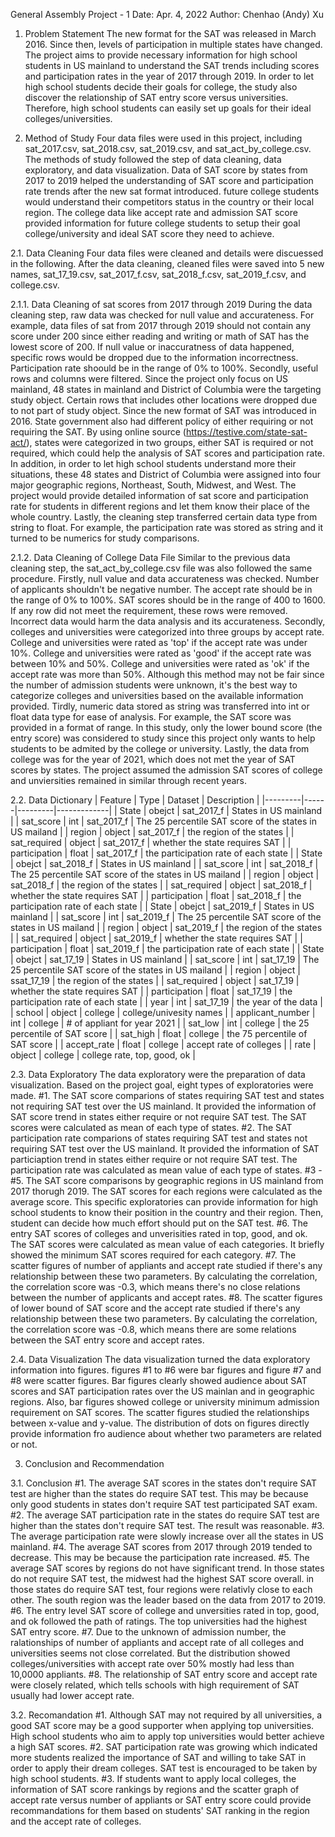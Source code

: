 General Assembly Project - 1
Date: Apr. 4, 2022
Author: Chenhao (Andy) Xu

1. Problem Statement
The new format for the SAT was released in March 2016. Since then, levels of participation in multiple states have changed. 
The project aims to provide necessary information for high school students in US mainland to understand the SAT trends including scores and participation rates in the year of 2017 through 2019. In order to let high school students decide their goals for college, the study also discover the relationship of SAT entry score versus universities. Therefore, high school students can easily set up goals for their ideal colleges/universities. 

2. Method of Study
Four data files were used in this project, including sat_2017.csv, sat_2018.csv, sat_2019.csv, and sat_act_by_college.csv. The methods of study followed the step of data cleaning, data exploratory, and data visualization. Data of SAT score by states from 2017 to 2019 helped the understanding of SAT score and participation rate trends after the new sat format introduced. future college students would understand their competitors status in the country or their local region. The college data like accept rate and admission SAT score provided information for future college students to setup their goal college/university and ideal SAT score they need to achieve. 

2.1. Data Cleaning
Four data files were cleaned and details were discuessed in the following. After the data cleaning, cleaned files were saved into 5 new names, sat_17_19.csv, sat_2017_f.csv, sat_2018_f.csv, sat_2019_f.csv, and college.csv.

2.1.1. Data Cleaning of sat scores from 2017 through 2019
During the data cleaning step, raw data was checked for null value and accurateness. For example, data files of sat from 2017 through 2019 should not contain any score under 200 since either reading and writing or math of SAT has the lowest score of 200. If null value or inaccuratness of data happened, specific rows would be dropped due to the information incorrectness. Participation rate shoould be in the range of 0% to 100%. Secondly, useful rows and columns were filtered. Since the project only focus on US mainland, 48 states in mainland and District of Columbia were the targeting study object. Certain rows that includes other locations were dropped due to not part of study object. Since the new format of SAT was introduced in 2016. State government also had different policy of either requiring or not requiring the SAT. By using online source (https://testive.com/state-sat-act/), states were categorized in two groups, either SAT is required or not required, which could help the analysis of SAT scores and participation rate. In addition, in order to let high school students understand more their situations, these 48 states and District of Columbia were assigned into four major geographic regions, Northeast, South, Midwest, and West. The project would provide detailed information of sat score and participation rate for students in different regions and let them know their place of the whole country. Lastly, the cleaning step transferred certain data type from string to float. For example, the participation rate was stored as string and it turned to be numerics for study comparisons. 

2.1.2. Data Cleaning of College Data File
Similar to the previous data cleaning step, the sat_act_by_college.csv file was also followed the same procedure. Firstly, null value and data accurateness was checked. Number of applicants shouldn't be negative number. The accept rate should be in the range of 0% to 100%. SAT scores should be in the range of 400 to 1600. If any row did not meet the requirement, these rows were removed. Incorrect data would harm the data analysis and its accurateness. Secondly, colleges and universities were categorized into three groups by accept rate. College and universities were rated as 'top' if the accept rate was under 10%. College and universities were rated as 'good' if the accept rate was between 10% and 50%. College and universities were rated as 'ok' if the accept rate was more than 50%. Although this method may not be fair since the number of admission students were unknown, it's the best way to categorize colleges and universities based on the available information provided. Tirdly, numeric data stored as string was transferred into int or float data type for ease of analysis. For example, the SAT score was provided in a format of range. In this study, only the lower bound score (the entry score) was considered to study since this project only wants to help students to be admited by the college or university. Lastly, the data from college was for the year of 2021, which does not met the year of SAT scores by states. The project assumed the admission SAT scores of college and unviersities remained in similar through recent years. 

2.2. Data Dictionary
| Feature | Type | Dataset | Description |
|---------|------|---------|-------------|
| State   | obejct | sat_2017_f | States in US mainland | 
| sat_score | int | sat_2017_f | The 25 percentile SAT score of the states in US mailand |
| region | object | sat_2017_f | the region of the states |
| sat_required | object | sat_2017_f | whether the state requires SAT |
| participation | float | sat_2017_f | the participation rate of each state |
| State   | obejct | sat_2018_f | States in US mainland | 
| sat_score | int | sat_2018_f | The 25 percentile SAT score of the states in US mailand |
| region | object | sat_2018_f | the region of the states |
| sat_required | object | sat_2018_f | whether the state requires SAT |
| participation | float | sat_2018_f | the participation rate of each state |
| State   | obejct | sat_2019_f | States in US mainland | 
| sat_score | int | sat_2019_f | The 25 percentile SAT score of the states in US mailand |
| region | object | sat_2019_f | the region of the states |
| sat_required | object | sat_2019_f | whether the state requires SAT |
| participation | float | sat_2019_f | the participation rate of each state |
| State   | obejct | sat_17_19 | States in US mainland | 
| sat_score | int | sat_17_19 | The 25 percentile SAT score of the states in US mailand |
| region | object | ssat_17_19 | the region of the states |
| sat_required | object | sat_17_19 | whether the state requires SAT |
| participation | float | sat_17_19 | the participation rate of each state |
| year | int | sat_17_19 | the year of the data |
| school | object | college | college/univesity names |
| applicant_number | int | college | # of appliant for year 2021 |
| sat_low | int | college | the 25 percentile of SAT score |
| sat_high | float | college | the 75 percentile of SAT score |
| accept_rate | float | college | accept rate of colleges |
| rate | object | college | college rate, top, good, ok |

2.3. Data Exploratory
The data exploratory were the preparation of data visualization. Based on the project goal, eight types of exploratories were made. 
#1. The SAT score comparions of states requiring SAT test and states not requiring SAT test over the US mainland. It provided the information of SAT score trend in states either require or not require SAT test. The SAT scores were calculated as mean of each type of states. 
#2. The SAT participation rate comparions of states requiring SAT test and states not requiring SAT test over the US mainland. It provided the information of SAT particiaption trend in states either require or not require SAT test. The participation rate was calculated as mean value of each type of states. 
#3 - #5. The SAT score comparisons by geographic regions in US mainland from 2017 thorugh 2019. The SAT scores for each regions were calculated as the average score. This specific exploratories can provide information for high school students to know their position in the country and their region. Then, student can decide how much effort should put on the SAT test. 
#6. The entry SAT scores of colleges and unverisities rated in top, good, and ok. The SAT scores were calculated as mean value of each categories. It briefly showed the minimum SAT scores required for each category. 
#7. The scatter figures of number of appliants and accept rate studied if there's any relationship between these two parameters. By calculating the correlation, the correlation score was -0.3, which means there's no close relations between the number of applicants and accept rates.
#8. The scatter figures of lower bound of SAT score and the accept rate studied if there's any relationship between these two parameters. By calculating the correlation, the correlation score was -0.8, which means there are some relations between the SAT entry score and accept rates.

2.4. Data Visualization
The data visualization turned the data exploratory information into figures. figures #1 to #6 were bar figures and figure #7 and #8 were scatter figures. Bar figures clearly showed audience about SAT scores and SAT participation rates over the US mainlan and in geographic regions. Also, bar figures showed college or university minimum admission requirement on SAT scores. The scatter figures studied the relationships between x-value and y-value. The distribution of dots on figures directly provide information fro audience about whether two parameters are related or not. 

3. Conclusion and Recommendation

3.1. Conclusion
#1. The average SAT scores in the states don't require SAT test are higher than the states do require SAT test. This may be because only good students in states don't require SAT test participated SAT exam. 
#2. The average SAT participation rate in the states do require SAT test are higher than the states don't require SAT test. The result was reasonable. 
#3. The average participation rate were slowly increase over all the states in US mainland. 
#4. The average SAT scores from 2017 through 2019 tended to decrease. This may be because the participation rate increased. 
#5. The average SAT scores by regions do not have significant trend. In those states do not require SAT test, the midwest had the highest SAT score overall. in those states do require SAT test, four regions were relativly close to each other. The south region was the leader based on the data from 2017 to 2019. 
#6. The entry level SAT score of college and unversities rated in top, good, and ok followed the path of ratings. The top universities had the highest SAT entry score. 
#7. Due to the unknown of admission number, the ralationships of number of appliants and accept rate of all colleges and universities seems not close correlated. But the distribution showed colleges/universities with accept rate over 50% mostly had less than 10,0000 appliants. 
#8. The relationship of SAT entry score and accept rate were closely related, which tells schools with high requirement of SAT usually had lower accept rate. 

3.2. Recomandation
#1. Although SAT may not required by all universities, a good SAT score may be a good supporter when applying top universities. High school students who aim to apply top universities would better achieve a high SAT scores. 
#2. SAT participation rate was growing which indicated more students realized the importance of SAT and willing to take SAT in order to apply their dream colleges. SAT test is encouraged to be taken by high school students. 
#3. If students want to apply local colleges, the information of SAT score rankings by regions and the scatter graph of accept rate versus number of appliants or SAT entry score could provide recommandations for them based on students' SAT ranking in the region and the accept rate of colleges. 
